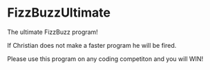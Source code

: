 # FizzBuzzUltimate
The ultimate FizzBuzz program!

If Christian does not make a faster program he will be fired.

Please use this program on any coding competiton and you will WIN!
